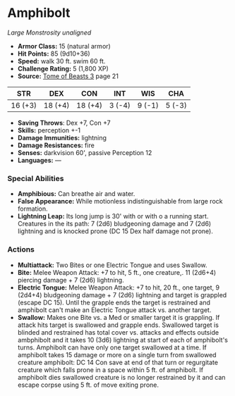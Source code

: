 # Amphibolt

*Large* *Monstrosity* *unaligned*

- **Armor Class:** 15 (natural armor)
- **Hit Points:** 85 (9d10+36)
- **Speed:** walk 30 ft. swim 60 ft.
- **Challenge Rating:** 5 (1,800 XP)
- **Source:** [Tome of Beasts 3](https://koboldpress.com/kpstore/product/tome-of-beasts-3-for-5th-edition/) page 21

| STR | DEX | CON | INT | WIS | CHA |
| --- | --- | --- | --- | --- | --- |
| 16 (+3) | 18 (+4) | 18 (+4) | 3 (-4) | 9 (-1) | 5 (-3) |

- **Saving Throws**: Dex +7, Con +7
- **Skills:** perception +-1
- **Damage Immunities:** lightning
- **Damage Resistances:** fire
- **Senses:** darkvision 60', passive Perception 12
- **Languages:** —

### Special Abilities

- **Amphibious:** Can breathe air and water.
- **False Appearance:** While motionless indistinguishable from large rock formation.
- **Lightning Leap:** Its long jump is 30' with or with o a running start. Creatures in the its path: 7 (2d6) bludgeoning damage and 7 (2d6) lightning and is knocked prone (DC 15 Dex half damage not prone).

### Actions

- **Multiattack:** Two Bites or one Electric Tongue and uses Swallow.
- **Bite:** Melee Weapon Attack: +7 to hit, 5 ft., one creature,. 11 (2d6+4) piercing damage + 7 (2d6) lightning.
- **Electric Tongue:** Melee Weapon Attack: +7 to hit, 20 ft., one target, 9 (2d4+4) bludgeoning damage + 7 (2d6) lightning and target is grappled (escape DC 15). Until the grapple ends the target is restrained and amphibolt can't make an Electric Tongue attack vs. another target.
- **Swallow:** Makes one Bite vs. a Med or smaller target it is grappling. If attack hits target is swallowed and grapple ends. Swallowed target is blinded and restrained has total cover vs. attacks and effects outside ambphibolt and it takes 10 (3d6) lightning at start of each of amphibolt's turns. Amphibolt can have only one target swallowed at a time. If amphibolt takes 15 damage or more on a single turn from swallowed creature amphibolt: DC 14 Con save at end of that turn or regurgitate creature which falls prone in a space within 5 ft. of amphibolt. If amphibolt dies swallowed creature is no longer restrained by it and can escape corpse using 5 ft. of move exiting prone.


